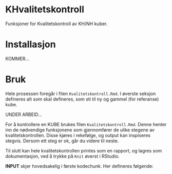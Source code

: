 # KHvalitetskontroll

Funksjoner for Kvalitetskontroll av KH/NH kuber.

# Installasjon

KOMMER...

# Bruk

Hele prosessen foregår i filen `Kvalitetskontroll.Rmd`. I øverste seksjon defineres alt som skal defineres, som sti til ny og gammel (for referanse) kube. 

UNDER ARBEID...

For å kontrollere en KUBE brukes filen `Kvalitetskontroll.Rmd`. Denne henter inn de nødvendige funksjonene som gjennomfører de ulike stegene av kvalitetskontrollen. Disse kjøres i rekefølge, og output kan inspiseres stegvis. Dersom ett steg er ok, går du videre til neste. 

Til slutt kan hele kvalitetskontrollen printes som en rapport, og lagres som dokumentasjon, ved å trykke på `Knit` øverst i RStudio.

**INPUT** skjer hovedsakelig i første kodechunk. Her defineres følgende:
